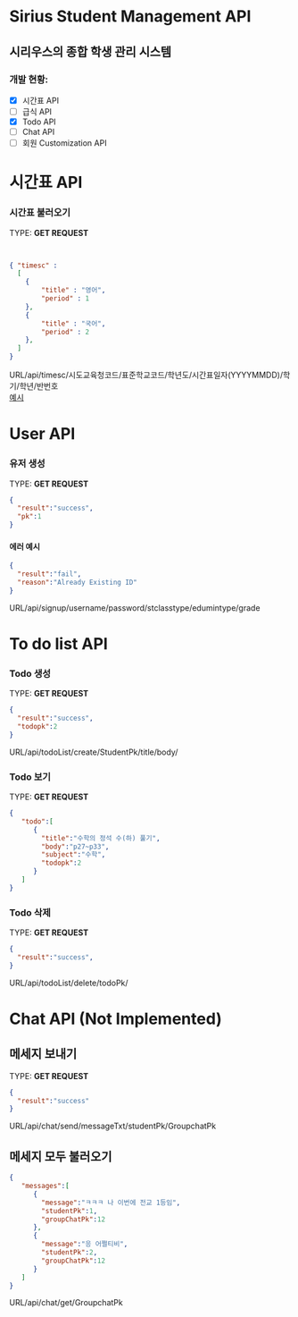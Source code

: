 # Sirius Student Management API
## 시리우스의 종합 학생 관리 시스템
### 개발 현황:
- [X] 시간표 API
- [ ] 급식 API
- [x] Todo API
- [ ] Chat API
- [ ] 회원 Customization API
# 시간표 API
### 시간표 불러오기 <br>
TYPE: **GET REQUEST**
```json

 
{ "timesc" : 
  [
    {
        "title" : "영어",
        "period" : 1
    },
    {
        "title" : "국어",
        "period" : 2
    },
  ]
}

```

URL/api/timesc/시도교육청코드/표준학교코드/학년도/시간표일자(YYYYMMDD)/학기/학년/반번호<br>
[예시](https://classappAPI.compilingcoder.repl.co/api/timesc/B10/7021137/2022/20220610/1/1/8)

# User API
### 유저 생성 <br>
TYPE: **GET REQUEST**

```json
{
  "result":"success",
  "pk":1
}
```
#### 에러 예시
```json
{
  "result":"fail",
  "reason":"Already Existing ID"
}
```
URL/api/signup/username/password/stclasstype/edumintype/grade

# To do list API

### Todo 생성
TYPE: **GET REQUEST**
```json
{
  "result":"success",
  "todopk":2
}
```
URL/api/todoList/create/StudentPk/title/body/<br>

### Todo 보기
TYPE: **GET REQUEST**

```json
{
   "todo":[
      {
        "title":"수학의 정석 수(하) 풀기",
        "body":"p27~p33",
        "subject":"수학",
        "todopk":2
      }
   ]
}
```

### Todo 삭제
TYPE: **GET REQUEST**
```json
{
  "result":"success",
}
```
URL/api/todoList/delete/todoPk/<br>

# Chat API (Not Implemented)
## 메세지 보내기
TYPE: **GET REQUEST**
```json
{
  "result":"success"
}
```
URL/api/chat/send/messageTxt/studentPk/GroupchatPk<br>
## 메세지 모두 불러오기
```json
{
   "messages":[
      {
        "message":"ㅋㅋㅋ 나 이번에 전교 1등임",
        "studentPk":1,
        "groupChatPk":12
      },
      {
        "message":"응 어쩔티비",
        "studentPk":2,
        "groupChatPk":12
      }
   ]
}
  ```
URL/api/chat/get/GroupchatPk